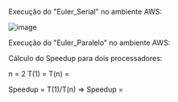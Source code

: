 Execução do "Euler_Serial" no ambiente AWS:

![image](https://user-images.githubusercontent.com/111454984/235011339-0f2de2db-0cf0-45a6-8b9a-61dc2bf81ad6.png)


Execução do "Euler_Paralelo" no ambiente AWS:


Cálculo do Speedup para dois processadores:

n = 2
T(1) = 
T(n) = 

Speedup = T(1)/T(n) => Speedup = 

